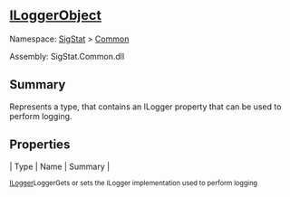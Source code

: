 # <sub>[ILoggerObject](./ILoggerObject.md)</sub>

Namespace: [SigStat]() > [Common](./README.md)

Assembly: SigStat.Common.dll

## Summary
Represents a type, that contains an ILogger property that can be used to perform logging.

## Properties

| Type | Name | Summary | 

<sub>[ILogger](https://docs.microsoft.com/en-us/dotnet/api/Microsoft.Extensions.Logging.ILogger)</sub><sub>Logger</sub><sub>Gets or sets the ILogger implementation used to perform logging</sub>


